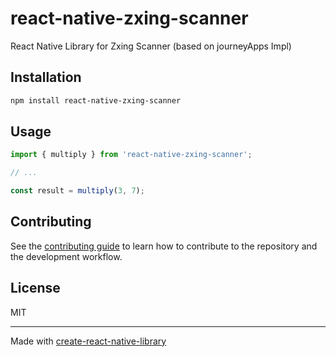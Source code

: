 # react-native-zxing-scanner

React Native Library for Zxing Scanner (based on journeyApps Impl)

## Installation

```sh
npm install react-native-zxing-scanner
```

## Usage


```js
import { multiply } from 'react-native-zxing-scanner';

// ...

const result = multiply(3, 7);
```


## Contributing

See the [contributing guide](CONTRIBUTING.md) to learn how to contribute to the repository and the development workflow.

## License

MIT

---

Made with [create-react-native-library](https://github.com/callstack/react-native-builder-bob)
